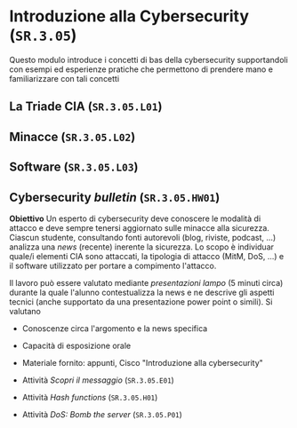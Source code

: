 # Introduzione alla Cybersecurity (`SR.3.05`)
Questo modulo introduce i concetti di bas della cybersecurity supportandoli con esempi ed esperienze pratiche che permettono di prendere mano e familiarizzare con tali concetti

## La Triade **CIA** (`SR.3.05.L01`)

## Minacce (`SR.3.05.L02`)

## Software (`SR.3.05.L03`)

## Cybersecurity *bulletin* (`SR.3.05.HW01`)

**Obiettivo** Un esperto di cybersecurity deve conoscere le modalità di attacco e deve sempre tenersi aggiornato sulle minacce alla sicurezza. Ciascun studente, consultando fonti autorevoli (blog, riviste, podcast, ...) analizza una *news* (recente) inerente la sicurezza. Lo scopo è individuar quale/i elementi CIA sono attaccati, la tipologia di attacco (MitM, DoS, ...) e il software utilizzato per portare a compimento l'attacco.

Il lavoro può essere valutato mediante *presentazioni lampo* (5 minuti circa) durante la quale l'alunno contestualizza la news e ne descrive gli aspetti tecnici (anche supportato da una presentazione power point o simili). Si valutano
- Conoscenze circa l'argomento e la news specifica
- Capacità di esposizione orale


- Materiale fornito: appunti, Cisco "Introduzione alla cybersecurity"
- Attività *Scopri il messaggio* (`SR.3.05.E01`)
- Attività *Hash functions* (`SR.3.05.H01`)
- Attività *DoS: Bomb the server* (`SR.3.05.P01`)
